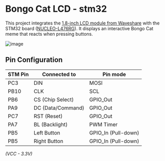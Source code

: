 # Bongo Cat LCD - stm32

This project integrates the [1.8-inch LCD module from Waveshare](https://www.waveshare.com/wiki/1.8inch_LCD_Module#Software_description) with the STM32 board ([NUCLEO-L476RG](https://www.st.com/en/evaluation-tools/nucleo-l476rg.html)).
It displays an interactive Bongo Cat meme that reacts when pressing buttons.

![image](https://github.com/vazonik/stm32-bongo-cat-lcd/assets/46498046/7e5b51dc-1dae-4741-b442-49701160b225)

## Pin Configuration

| STM Pin   | Connected to       | Pin mode            |
| --------- | ------------------ | ------------------- |
| PC3       | DIN                | MOSI                |
| PB10      | CLK                | SCL                 |
| PB6       | CS (Chip Select)   | GPIO_Out            |
| PA9       | DC (Data/Command)  | GPIO_Out            |
| PC7       | RST (Reset)        | GPIO_Out            |
| PA7       | BL (Backlight)     | PWM Timer           |
| PB5       | Left Button        | GPIO_In (Pull-down) |
| PB5       | Right Button       | GPIO_In (Pull-down) |

*(VCC - 3.3V)*
